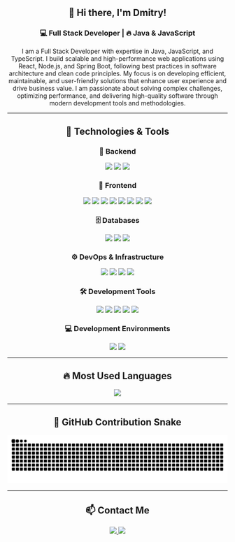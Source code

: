 <div align="center">

## 🚀 Hi there, I'm Dmitry!

### 💻 Full Stack Developer | 🔥 Java & JavaScript

I am a Full Stack Developer with expertise in Java, JavaScript, and TypeScript. I build scalable and high-performance web applications using React, Node.js, and Spring Boot, following best practices in software architecture and clean code principles. My focus is on developing efficient, maintainable, and user-friendly solutions that enhance user experience and drive business value. I am passionate about solving complex challenges, optimizing performance, and delivering high-quality software through modern development tools and methodologies.

---

## 🔧 Technologies & Tools  

### 🎯 **Backend**  
<p align="center">
  <img src="https://img.shields.io/badge/-Java-007396?style=flat-square&logo=java&logoColor=white"/>
  <img src="https://img.shields.io/badge/-Spring_Boot-6DB33F?style=flat-square&logo=spring-boot&logoColor=white"/>
  <img src="https://img.shields.io/badge/-Node.js-339933?style=flat-square&logo=node.js&logoColor=white"/>
</p>

### 🎨 **Frontend**  
<p align="center">
  <img src="https://img.shields.io/badge/-Next.js-000000?style=flat-square&logo=nextdotjs&logoColor=white"/>
  <img src="https://img.shields.io/badge/-React-61DAFB?style=flat-square&logo=react&logoColor=black"/>
  <img src="https://img.shields.io/badge/-Redux-764ABC?style=flat-square&logo=redux&logoColor=white"/>
  <img src="https://img.shields.io/badge/-React_Router-CA4245?style=flat-square&logo=react-router&logoColor=white"/>
  <img src="https://img.shields.io/badge/-TailwindCSS-06B6D4?style=flat-square&logo=tailwind-css&logoColor=white"/>
  <img src="https://img.shields.io/badge/-Bootstrap-7952B3?style=flat-square&logo=bootstrap&logoColor=white"/>
  <img src="https://img.shields.io/badge/-HTML5-E34F26?style=flat-square&logo=html5&logoColor=white"/>
  <img src="https://img.shields.io/badge/-CSS3-1572B6?style=flat-square&logo=css3&logoColor=white"/>
</p>

### 🗄 **Databases**  
<p align="center">
  <img src="https://img.shields.io/badge/-MySQL-4479A1?style=flat-square&logo=mysql&logoColor=white"/>
  <img src="https://img.shields.io/badge/-PostgreSQL-336791?style=flat-square&logo=postgresql&logoColor=white"/>
  <img src="https://img.shields.io/badge/-MongoDB-47A248?style=flat-square&logo=mongodb&logoColor=white"/>
</p>

### ⚙️ **DevOps & Infrastructure**  
<p align="center">
  <img src="https://img.shields.io/badge/-Docker-2496ED?style=flat-square&logo=docker&logoColor=white"/>
  <img src="https://img.shields.io/badge/-Swagger-85EA2D?style=flat-square&logo=swagger&logoColor=black"/>
  <img src="https://img.shields.io/badge/-Vercel-000000?style=flat-square&logo=vercel&logoColor=white"/>
  <img src="https://img.shields.io/badge/-Ionos-004494?style=flat-square&logo=ionos&logoColor=white"/>
</p>

### 🛠 **Development Tools**  
<p align="center">
  <img src="https://img.shields.io/badge/-Git-F05032?style=flat-square&logo=git&logoColor=white"/>
  <img src="https://img.shields.io/badge/-GitHub-181717?style=flat-square&logo=github&logoColor=white"/>
  <img src="https://img.shields.io/badge/-Jira-0052CC?style=flat-square&logo=jira&logoColor=white"/>
  <img src="https://img.shields.io/badge/-Postman-FF6C37?style=flat-square&logo=postman&logoColor=white"/>
  <img src="https://img.shields.io/badge/-Figma-F24E1E?style=flat-square&logo=figma&logoColor=white"/>
</p>

### 💻 **Development Environments**  
<p align="center">
  <img src="https://img.shields.io/badge/-IntelliJ_IDEA-000000?style=flat-square&logo=intellij-idea&logoColor=white"/>
  <img src="https://img.shields.io/badge/-VSCode-007ACC?style=flat-square&logo=visual-studio-code&logoColor=white"/>
</p>

---

## 🔥 Most Used Languages  
<p align="center">
  <img src="https://github-readme-stats.vercel.app/api/top-langs/?username=Loginofff&layout=compact&theme=tokyonight"/>
</p>

---

## 🐍 GitHub Contribution Snake  
<p align="center">
  <img src="https://raw.githubusercontent.com/Loginofff/Loginofff/output/github-contribution-grid-snake-dark.svg"/>
</p>

---

## 📫 Contact Me  
<p align="center">
  <a href="https://t.me/@Logger_err">
    <img src="https://img.shields.io/badge/Telegram-26A5E4?style=flat-square&logo=telegram&logoColor=white"/>
  </a>
  <a href="https://github.com/Loginofff">
    <img src="https://img.shields.io/badge/GitHub-181717?style=flat-square&logo=github&logoColor=white"/>
  </a>
</p>

</div>  
